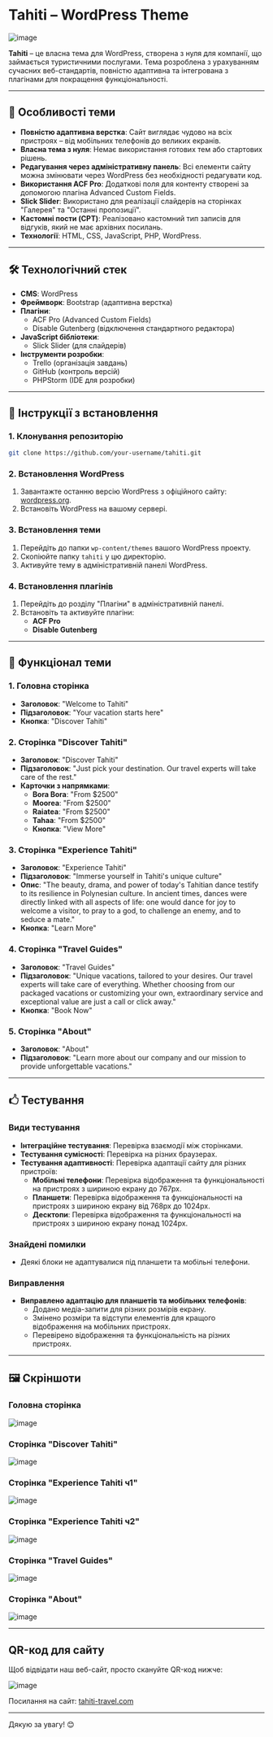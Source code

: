 # Tahiti – WordPress Theme

![image](https://github.com/user-attachments/assets/cc070501-ca01-473f-815a-96de7a1aafc1)


**Tahiti** – це власна тема для WordPress, створена з нуля для компанії, що займається туристичними послугами. Тема розроблена з урахуванням сучасних веб-стандартів, повністю адаптивна та інтегрована з плагінами для покращення функціональності.

---

## 🌟 Особливості теми

- **Повністю адаптивна верстка**: Сайт виглядає чудово на всіх пристроях – від мобільних телефонів до великих екранів.
- **Власна тема з нуля**: Немає використання готових тем або стартових рішень.
- **Редагування через адміністративну панель**: Всі елементи сайту можна змінювати через WordPress без необхідності редагувати код.
- **Використання ACF Pro**: Додаткові поля для контенту створені за допомогою плагіна Advanced Custom Fields.
- **Slick Slider**: Використано для реалізації слайдерів на сторінках "Галерея" та "Останні пропозиції".
- **Кастомні пости (CPT)**: Реалізовано кастомний тип записів для відгуків, який не має архівних посилань.
- **Технології**: HTML, CSS, JavaScript, PHP, WordPress.

---

## 🛠 Технологічний стек

- **CMS**: WordPress
- **Фреймворк**: Bootstrap (адаптивна верстка)
- **Плагіни**:
  - ACF Pro (Advanced Custom Fields)
  - Disable Gutenberg (відключення стандартного редактора)
- **JavaScript бібліотеки**:
  - Slick Slider (для слайдерів)
- **Інструменти розробки**:
  - Trello (організація завдань)
  - GitHub (контроль версій)
  - PHPStorm (IDE для розробки)

---

## 🚀 Інструкції з встановлення

### 1. Клонування репозиторію

```bash
git clone https://github.com/your-username/tahiti.git
```

### 2. Встановлення WordPress

1. Завантажте останню версію WordPress з офіційного сайту: [wordpress.org](https://wordpress.org).
2. Встановіть WordPress на вашому сервері.

### 3. Встановлення теми

1. Перейдіть до папки `wp-content/themes` вашого WordPress проекту.
2. Скопіюйте папку `tahiti` у цю директорію.
3. Активуйте тему в адміністративній панелі WordPress.

### 4. Встановлення плагінів

1. Перейдіть до розділу "Плагіни" в адміністративній панелі.
2. Встановіть та активуйте плагіни:
   - **ACF Pro**
   - **Disable Gutenberg**



---

## 📝 Функціонал теми

### 1. Головна сторінка

- **Заголовок**: "Welcome to Tahiti"
- **Підзаголовок**: "Your vacation starts here"
- **Кнопка**: "Discover Tahiti"

### 2. Сторінка "Discover Tahiti"

- **Заголовок**: "Discover Tahiti"
- **Підзаголовок**: "Just pick your destination. Our travel experts will take care of the rest."
- **Карточки з напрямками**:
  - **Bora Bora**: "From $2500"
  - **Moorea**: "From $2500"
  - **Raiatea**: "From $2500"
  - **Tahaa**: "From $2500"
  - **Кнопка**: "View More"

### 3. Сторінка "Experience Tahiti"

- **Заголовок**: "Experience Tahiti"
- **Підзаголовок**: "Immerse yourself in Tahiti's unique culture"
- **Опис**: "The beauty, drama, and power of today's Tahitian dance testify to its resilience in Polynesian culture. In ancient times, dances were directly linked with all aspects of life: one would dance for joy to welcome a visitor, to pray to a god, to challenge an enemy, and to seduce a mate."
- **Кнопка**: "Learn More"

### 4. Сторінка "Travel Guides"

- **Заголовок**: "Travel Guides"
- **Підзаголовок**: "Unique vacations, tailored to your desires. Our travel experts will take care of everything. Whether choosing from our packaged vacations or customizing your own, extraordinary service and exceptional value are just a call or click away."
- **Кнопка**: "Book Now"

### 5. Сторінка "About"

- **Заголовок**: "About"
- **Підзаголовок**: "Learn more about our company and our mission to provide unforgettable vacations."

---

## 🖒 Тестування

### Види тестування

- **Інтеграційне тестування**: Перевірка взаємодії між сторінками.
- **Тестування сумісності**: Перевірка на різних браузерах.
- **Тестування адаптивності**: Перевірка адаптації сайту для різних пристроїв:
  - **Мобільні телефони**: Перевірка відображення та функціональності на пристроях з шириною екрану до 767px.
  - **Планшети**: Перевірка відображення та функціональності на пристроях з шириною екрану від 768px до 1024px.
  - **Десктопи**: Перевірка відображення та функціональності на пристроях з шириною екрану понад 1024px.

### Знайдені помилки

- Деякі блоки не адаптувалися під планшети та мобільні телефони.

### Виправлення

- **Виправлено адаптацію для планшетів та мобільних телефонів**:
  - Додано медіа-запити для різних розмірів екрану.
  - Змінено розміри та відступи елементів для кращого відображення на мобільних пристроях.
  - Перевірено відображення та функціональність на різних пристроях.

---

## 🖼 Скріншоти

### Головна сторінка

![image](https://github.com/user-attachments/assets/42e724f6-2c06-4b00-a5bc-28ddb7ad59bd)


### Сторінка "Discover Tahiti"

![image](https://github.com/user-attachments/assets/5171bd60-0437-4537-9ecc-30054c0590a6)


### Сторінка "Experience Tahiti ч1"

![image](https://github.com/user-attachments/assets/c6bba99a-50ac-404b-b7a1-de1f57f42f5b)


### Сторінка "Experience Tahiti ч2"

![image](https://github.com/user-attachments/assets/72286f1c-55d6-4287-a082-b65d8307871a)


### Сторінка "Travel Guides"

![image](https://github.com/user-attachments/assets/f6fd4f15-b4b6-4a15-a077-7ea743525ef9)


### Сторінка "About"

![image](https://github.com/user-attachments/assets/bf7a8571-a88d-4c97-91c4-cb375889b662)


---



## QR-код для сайту

Щоб відвідати наш веб-сайт, просто скануйте QR-код нижче:

![image](https://github.com/user-attachments/assets/47054fb4-84f5-45e9-a04d-c450c162c79f)




Посилання на сайт: [tahiti-travel.com](http://ready-for-feedback3.com/ppfc/skliar/)

---

Дякую за увагу! 😊
